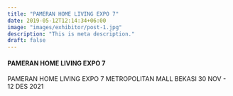 ```yaml
---
title: "PAMERAN HOME LIVING EXPO 7"
date: 2019-05-12T12:14:34+06:00
image: "images/exhibitor/post-1.jpg"
description: "This is meta description."
draft: false
---
```


#### PAMERAN HOME LIVING EXPO 7

PAMERAN HOME LIVING EXPO 7 METROPOLITAN MALL BEKASI 30 NOV - 12 DES 2021
